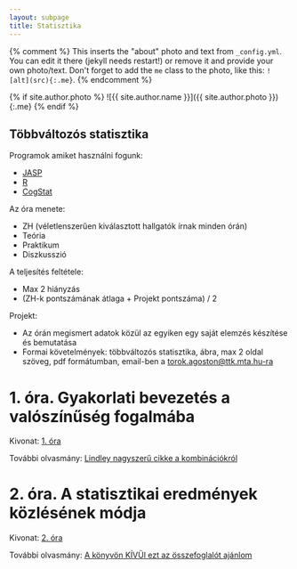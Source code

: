 ```yaml
---
layout: subpage
title: Statisztika
---
```


{% comment %}
  This inserts the "about" photo and text from `_config.yml`.
  You can edit it there (jekyll needs restart!) or remove it and provide your own photo/text.
  Don't forget to add the `me` class to the photo, like this: `![alt](src){:.me}`.
{% endcomment %}

{% if site.author.photo %}
  ![{{ site.author.name }}]({{ site.author.photo }}){:.me}
{% endif %}

## Többváltozós statisztika

Programok amiket használni fogunk:

- [JASP](https://jasp-stats.org/)
- [R](https://www.r-project.org/)
- [CogStat](https://sites.google.com/site/cogstatprogram/)

Az óra menete:

- ZH (véletlenszerűen kiválasztott hallgatók írnak minden órán)
- Teória
- Praktikum
- Diszkusszió

A teljesítés feltétele:

- Max 2 hiányzás
- (ZH-k pontszámának átlaga +  Projekt pontszáma) / 2

Projekt:

- Az órán megismert adatok közül az egyiken egy saját elemzés készítése és bemutatása
- Formai követelmények: többváltozós statisztika, ábra, max 2 oldal szöveg, pdf formátumban, email-ben a torok.agoston@ttk.mta.hu-ra

# 1. óra. Gyakorlati bevezetés a valószínűség fogalmába

Kivonat: [1. óra](/public/files/stat01.pdf)

További olvasmány: [Lindley nagyszerű cikke a kombinációkról](http://web.archive.org/web/20160110224503/http://www2.isye.gatech.edu/~brani/isyebayes/bank/lindleybayeslady.pdf)

# 2. óra. A statisztikai eredmények közlésének módja

Kivonat: [2. óra](/public/files/stat02.pdf)

További olvasmány: [A könyvön KÍVÜl ezt az összefoglalót ajánlom](http://evc-cit.info/psych018/Reporting_Statistics.pdf)
